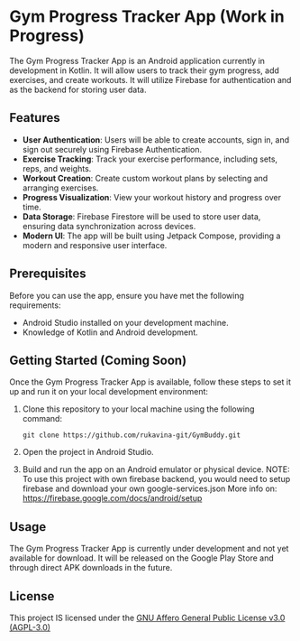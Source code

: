 # Gym Progress Tracker App (Work in Progress)

The Gym Progress Tracker App is an Android application currently in development in Kotlin. It will allow users to track their gym progress, add exercises, and create workouts. 
It will utilize Firebase for authentication and as the backend for storing user data.

## Features

- **User Authentication**: Users will be able to create accounts, sign in, and sign out securely using Firebase Authentication.
- **Exercise Tracking**: Track your exercise performance, including sets, reps, and weights.
- **Workout Creation**: Create custom workout plans by selecting and arranging exercises.
- **Progress Visualization**: View your workout history and progress over time.
- **Data Storage**: Firebase Firestore will be used to store user data, ensuring data synchronization across devices.
- **Modern UI**: The app will be built using Jetpack Compose, providing a modern and responsive user interface.

## Prerequisites

Before you can use the app, ensure you have met the following requirements:

- Android Studio installed on your development machine.
- Knowledge of Kotlin and Android development.

## Getting Started (Coming Soon)

Once the Gym Progress Tracker App is available, follow these steps to set it up and run it on your local development environment:

1. Clone this repository to your local machine using the following command:

   ```shell
   git clone https://github.com/rukavina-git/GymBuddy.git

2. Open the project in Android Studio.

3. Build and run the app on an Android emulator or physical device.
NOTE: To use this project with own firebase backend, you would need to setup firebase and download your own google-services.json
More info on: https://firebase.google.com/docs/android/setup

## Usage

The Gym Progress Tracker App is currently under development and not yet available for download. It will be released on the Google Play Store and through direct APK downloads in the future.

## License

This project IS licensed under the [GNU Affero General Public License v3.0 (AGPL-3.0)](LICENSE)
